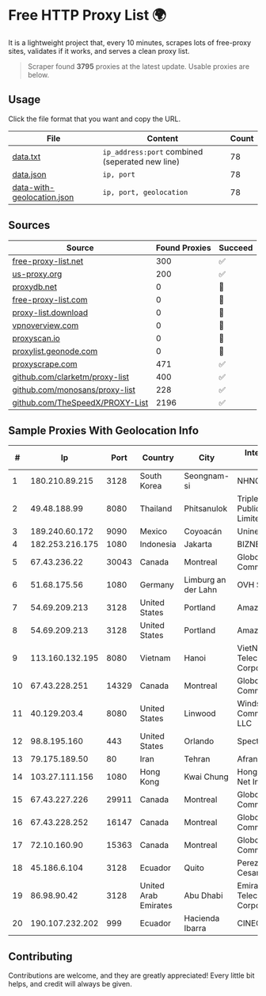 
# Free HTTP Proxy List 🌍

It is a lightweight project that, every 10 minutes, scrapes lots of free-proxy sites, validates if it works, and serves a clean proxy list.


> Scraper found **3795** proxies at the latest update. Usable proxies are below.

## Usage

Click the file format that you want and copy the URL.


|File|Content|Count|
|----|-------|-----|
|[data.txt](https://raw.githubusercontent.com/themiralay/Proxy-List-World/master/data.txt)|`ip_address:port` combined (seperated new line)|78|
|[data.json](https://raw.githubusercontent.com/themiralay/Proxy-List-World/master/data.json)|`ip, port`|78|
|[data-with-geolocation.json](https://raw.githubusercontent.com/themiralay/Proxy-List-World/master/data-with-geolocation.json)|`ip, port, geolocation`|78|

## Sources

|Source|Found Proxies|Succeed|
|------|-------------|-------|
|[free-proxy-list.net](https://free-proxy-list.net)|300|✅|
|[us-proxy.org](https://www.us-proxy.org)|200|✅|
|[proxydb.net](http://proxydb.net)|0|🚫|
|[free-proxy-list.com](https://free-proxy-list.com/?page=&port=&type%5B%5D=http&type%5B%5D=https&up_time=0&search=Search)|0|🚫|
|[proxy-list.download](https://www.proxy-list.download/HTTP)|0|🚫|
|[vpnoverview.com](https://vpnoverview.com/privacy/anonymous-browsing/free-proxy-servers)|0|🚫|
|[proxyscan.io](https://www.proxyscan.io)|0|🚫|
|[proxylist.geonode.com](https://proxylist.geonode.com/api/proxy-list?limit=300&page=1&sort_by=lastChecked&sort_type=desc&protocols=http,https)|0|🚫|
|[proxyscrape.com](https://api.proxyscrape.com/v2/?request=displayproxies&protocol=http&timeout=10000&country=all&ssl=all&anonymity=all)|471|✅|
|[github.com/clarketm/proxy-list](https://raw.githubusercontent.com/clarketm/proxy-list/master/proxy-list-raw.txt)|400|✅|
|[github.com/monosans/proxy-list](https://raw.githubusercontent.com/monosans/proxy-list/main/proxies/http.txt)|228|✅|
|[github.com/TheSpeedX/PROXY-List](https://raw.githubusercontent.com/TheSpeedX/PROXY-List/master/http.txt)|2196|✅|


## Sample Proxies With Geolocation Info

|#|Ip|Port|Country|City|Internet Service Provider|
|-|--|----|-------|----|-------------------------|
|1|180.210.89.215|3128|South Korea|Seongnam-si|NHNCLOUD|
|2|49.48.188.99|8080|Thailand|Phitsanulok|Triple T Broadband Public Company Limited|
|3|189.240.60.172|9090|Mexico|Coyoacán|Uninet S.A. de C.V.|
|4|182.253.216.175|1080|Indonesia|Jakarta|BIZNET|
|5|67.43.236.22|30043|Canada|Montreal|GloboTech Communications|
|6|51.68.175.56|1080|Germany|Limburg an der Lahn|OVH SAS|
|7|54.69.209.213|3128|United States|Portland|Amazon.com, Inc.|
|8|54.69.209.213|3128|United States|Portland|Amazon.com, Inc.|
|9|113.160.132.195|8080|Vietnam|Hanoi|VietNam Post and Telecom Corporation|
|10|67.43.228.251|14329|Canada|Montreal|GloboTech Communications|
|11|40.129.203.4|8080|United States|Linwood|Windstream Communications LLC|
|12|98.8.195.160|443|United States|Orlando|Spectrum|
|13|79.175.189.50|80|Iran|Tehran|Afranet|
|14|103.27.111.156|1080|Hong Kong|Kwai Chung|Hong Kong San Ai Net Int'l Limited|
|15|67.43.227.226|29911|Canada|Montreal|GloboTech Communications|
|16|67.43.228.252|16147|Canada|Montreal|GloboTech Communications|
|17|72.10.160.90|15363|Canada|Montreal|GloboTech Communications|
|18|45.186.6.104|3128|Ecuador|Quito|Perez Tito Julio Cesar|
|19|86.98.90.42|3128|United Arab Emirates|Abu Dhabi|Emirates Telecommunications Corporation|
|20|190.107.232.202|999|Ecuador|Hacienda Ibarra|CINECABLE TV|



## Contributing

Contributions are welcome, and they are greatly appreciated! Every
little bit helps, and credit will always be given.

